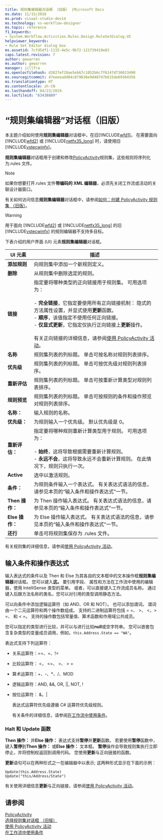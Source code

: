 ```yaml
---
title: 规则集编辑器对话框 （旧版） |Microsoft Docs
ms.date: 11/15/2016
ms.prod: visual-studio-dev14
ms.technology: vs-workflow-designer
ms.topic: reference
f1_keywords:
- System.Workflow.Activities.Rules.Design.RuleSetDialog.UI
helpviewer_keywords:
- Rule Set Editor dialog box
ms.assetid: 7cfd5df1-1115-4e5c-9b72-121f39419e83
caps.latest.revision: 7
author: gewarren
ms.author: gewarren
manager: jillfra
ms.openlocfilehash: d3827ef20ae5eb67c1052b6c7f6147d736013490
ms.sourcegitcommit: 47eeeeadd84c879636e9d48747b615de69384356
ms.translationtype: HT
ms.contentlocale: zh-CN
ms.lasthandoff: 04/23/2019
ms.locfileid: "63438889"
---
```

# <a name="rule-set-editor-dialog-box-legacy"></a>“规则集编辑器”对话框（旧版）
本主题介绍如何使用**规则集编辑器**对话框中，在旧[!INCLUDE[wfd1](../includes/wfd1-md.md)]。 在需要面向 [!INCLUDE[wfd2](../includes/wfd2-md.md)] 或 [!INCLUDE[netfx35_long](../includes/netfx35-long-md.md)] 时，请使用旧 [!INCLUDE[vstecwinfx](../includes/vstecwinfx-md.md)]。  
  
 **规则集编辑器**对话框用于创建和修改[PolicyActivity](http://go.microsoft.com/fwlink?LinkID=65019)规则集，这些规则将序列化为.rules 文件。  
  
> [!NOTE]
> 如果你想要打开.rules 文件**带编码的 XML 编辑器**，必须先关闭工作流或活动的关联设计器窗口。  
  
 有关如何访问信息**规则集编辑器**对话框中，请参阅[如何：创建 PolicyActivity 规则集 （旧版）](../workflow-designer/how-to-create-a-policyactivity-rule-set-legacy.md)。  
  
> [!WARNING]
> 用于面向 [!INCLUDE[wfd2](../includes/wfd2-md.md)] 或 [!INCLUDE[netfx35_long](../includes/netfx35-long-md.md)] 的旧 [!INCLUDE[vstecwinfx](../includes/vstecwinfx-md.md)] 的规则编辑器不支持多目标。  
  
 下表介绍的用户界面 (UI) 元素**规则集编辑器**对话框。  
  
|UI 元素|描述|  
|----------------|-----------------|  
|**添加规则**|向规则集中添加一个新规则定义。|  
|**删除**|从规则集中删除选定的规则。|  
|**链接**|指定要将哪种类型的正向链接用于规则集。 可用选项为：<br /><br /> -   **完全链接**，它指定要使用所有正向链接机制： 隐式的方法属性设置，并显式使用**更新**函数。<br />-   **顺序**，该值指定不使用任何正向链接。<br />-   **仅显式更新**，它指定仅执行正向链接上**更新**操作。<br /><br /> 有关正向链接的详细信息，请参阅[使用 PolicyActivity 活动](http://go.microsoft.com/fwlink?LinkID=65004)。|  
|**名称**|规则集列表的列标题。 单击可按名称对规则列表排序。|  
|**优先级**|规则集列表的列标题。 单击可按优先级对规则列表排序。|  
|**重新评估**|规则集列表的列标题。 单击可按重新计算类型对规则列表排序。|  
|**规则预览**|规则集列表的列标题。 单击可按规则的条件和操作预览对规则列表排序。|  
|**名称：**|输入规则的名称。|  
|**优先级：**|为规则输入一个优先级。 默认优先级是 0。|  
|**重新评估：**|指定要将哪种规则重新计算类型用于规则。 可用选项为：<br /><br /> -   **始终**，这将导致根据需要重新计算规则。<br />-   **永远不会**，这将导致永远不会重新计算规则。 在此情况下，规则只执行一次。|  
|**Active**|选中以激活规则。|  
|**条件：**|为规则条件输入一个表达式。 有关表达式语法的信息，请参见本页的“输入条件和操作表达式”一节。|  
|**Then 操作：**|为 Then 操作输入表达式。 有关表达式语法的信息，请参见本页的“输入条件和操作表达式”一节。|  
|**Else 操作：**|为 Else 操作输入表达式。 有关表达式语法的信息，请参见本页的“输入条件和操作表达式”一节。|  
|**还行**|单击可将规则集保存为 .rules 文件。|  
  
 有关规则集的详细信息，请参阅[使用 PolicyActivity 活动](http://go.microsoft.com/fwlink?LinkID=65004)。  
  
## <a name="entering-condition-and-action-expressions"></a>输入条件和操作表达式  
 输入表达式的条件以及 Then 和 Else 为其各自的文本框中的文本操作框**规则集编辑器**对话框。 您可以键入**这。** 要引用字段、 属性和方法在工作流中使用的编辑器，使用 IntelliSense 类型的菜单。 或者，可以直接键入工作流成员名称。 通过键入后跟方法名称的类名，您可以对引用的类型调用静态方法。  
  
 可以向条件中添加逻辑运算符（如 AND、OR 和 NOT）。 也可以添加谓词。 谓词由一个二元运算符和两个操作数组成。 支持的二进制运算符包括 = =、 >、 \<，> =、 和 < =。 支持的操作数包括常量值、算术函数和作用域公共成员。  
  
 您可以指定的类型进行比较，并可以与进行比较**null**或空字符串。 您可以嵌套包含复杂类型的变量成员调用，例如，`this.Address.State == "WA"`。  
  
 表达式支持下列运算符：  
  
- 关系运算符：==、=、!=  
  
- 比较运算符： <， \<=、 >、 > =  
  
- 算术运算符：+、-、*、/、MOD  
  
- 逻辑运算符：AND, &&, OR, &#124;&#124;, NOT, !  
  
- 按位运算符： &，&#124;  
  
  表达式运算符优先级遵循 C# 运算符优先级规则。  
  
  有关条件的详细信息，请参阅[在工作流中使用条件](http://msdn.microsoft.com/541211f5-d382-4810-894f-71f00b34fa77)。  
  
### <a name="halt-and-update-functions"></a>Halt 和 Update 函数  
 **Then 操作：** 并**Else 操作：** 表达式支持**暂停**并**更新**函数。 若要使用**暂停**函数中，键入**暂停**到**Then 操作：** 或**Else 操作：** 文本框。 **暂停**操作会导致规则集执行立即停止，并将控制权返回到调用代码。 您使用**更新**与正向链接的函数。  
  
 **更新**语句可以在两种形式之一在编辑器中以表示; 这两种形式显示在下面的示例：  
  
```  
Update(this.Address.State)  
Update("this/Address/State")  
```  
  
 有关使用详细信息**更新**与正向链接，请参阅[使用 PolicyActivity 活动](http://go.microsoft.com/fwlink?LinkID=65004)。  
  
## <a name="see-also"></a>请参阅  
 [PolicyActivity](http://go.microsoft.com/fwlink?LinkID=65019)   
 [选择规则集对话框 （旧版）](../workflow-designer/select-rule-set-dialog-box-legacy.md)   
 [使用 PolicyActivity 活动](http://go.microsoft.com/fwlink?LinkID=65004)   
 [在工作流中使用条件](http://go.microsoft.com/fwlink?LinkID=65009)